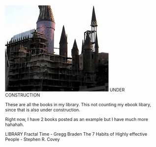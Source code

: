 ![banner](underconstruction.jpg)
UNDER CONSTRUCTION

These are all the books in my library. This not counting my ebook libary, since that is also under construction.

Right now, I have 2 books posted as an example but I have much more hahahah.

LIBRARY
Fractal Time - Gregg Braden
The 7 Habits of Highly effective People - Stephen R. Covey
